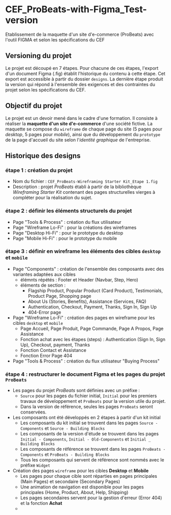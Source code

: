 # CEF_ProBeats-with-Figma_Test-version
Etablissement de la maquette d'un site d'e-commerce (ProBeats) avec l'outil FIGMA et selon les spécifications du CEF

## Versioning du projet
Le projet est découpé en 7 étapes. Pour chacune de ces étapes,  l'export d'un document Figma (.fig) établit l'historique du contenu à cette étape. Cet export est accessible à partir du dossier `designs`.
La dernière étape produit la version qui répond à l'ensemble des exigences et des contraintes du projet selon les spécifications du CEF.

## Objectif du projet
Le projet est un devoir mené dans le cadre d'une formation. Il consiste à réaliser la __maquette d'un site d'e-commerce__ d'une société fictive. La maquette se compose du `wireframe` de chaque page du site (5 pages pour _desktop_, 5 pages pour _mobile_), ainsi que du développement du `prototype` de la page d'accueil du site selon l'_identité graphique_ de l'entreprise.

## Historique des designs

### étape 1 : création du projet
 - Nom du fichier : `CEF_ProBeats-Wireframing Starter Kit_Etape 1.fig`
 - Description : projet _ProBeats_ établi à partir de la bibliothèque _Wireframing Starter Kit_ contenant des pages structurelles vierges à compléter pour la réalisation du sujet.

### étape 2 : définir les éléments structurels du projet
 - Page "Tools & Process" : création du flux utilisateur
 - Page "Wireframe Lo-Fi" : pour la créations des wireframes
 - Page "Desktop Hi-Fi" : pour le prototype du desktop
 - Page "Mobile Hi-Fi" : pour le prototype du mobile

### étape 3 : définir en wireframe les éléments des cibles `desktop` et `mobile`
 - Page "Components" : création de l'ensemble des composants avec des variantes adaptées aux cibles
   - élémnts répétés : Footer et Header (Navbar, Step, Hero)
   - éléments de section : 
     - Flagship Product, Popular Product (Card Product), Testimonials, Product Page, Shopping page
     - About Us (Stories, Benefits), Assistance (Services, FAQ)
     - Authentication, Checkout, Payment, Thanks, Sign In, Sign Up
     - 404-Error page
 - Page "Wireframe Lo-Fi" : création des pages en wireframe pour les cibles `desktop` et `mobile`
   - Page Accueil, Page Produit, Page Commande, Page A Propos, Page Assistance
   - Fonction achat avec les étapes (steps) : Authentication (Sign In, Sign Up), Checkout, payment, Thanks
   - Fonction Contact et Assistance
   - Fonction Error Page 404
 - Page "Tools & Process" : création du flux utilisateur "Buying Process"

### étape 4 : restructurer le document Figma et les pages du projet `ProBeats`
 - Les pages du projet _ProBeats_ sont définies avec un préfixe : 
   - `Source` pour les pages du fichier initial, `Initial` pour les premiers travaux de développement et `ProBeats` pour la version utile du projet.
   - Dans la version de référence, seules les pages `ProBeats` seront conservées.
 - Les composants ont été développés en 2 étapes à partir d'un kit initial
   - Les composants du kit initial se trouvent dans les pages `Source - Components` et `Source - Building Blocks`
   - Les composants de la version d'étude se trouvent dans les pages `Initial - Components`, `Initial - Old-Components` et `Initial _ Building Blocks`
   - Les composants de référence se trouvent dans les pages `ProBeats - Components` et `ProBeats - Building Blocks`
   - Tous les composants qui servent de référence sont nommés avec le préfixe `Widget`
 - Création des pages `wireframe` pour les cibles __Desktop__ et __Mobile__
   - Les pages pour chaque cible sont réparties en pages principales (Main Pages) et secondaire (Secondary Pages)
   - Une animation de navigation est disponible pour les pages principales (Home, Product, About, Help, Shipping)
   - Les pages secondaires servent pour la gestion d'erreur (Error 404) et la fonction __Achat__
   - 
